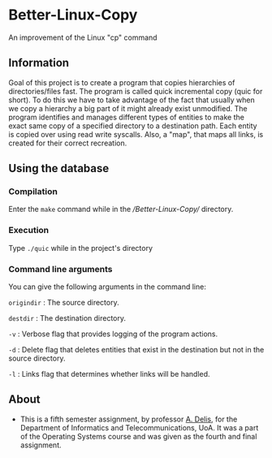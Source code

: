 # Better-Linux-Copy
An improvement of the Linux "cp" command

## Information

Goal of this project is to create a program that copies hierarchies of directories/files fast. The program is called quick incremental copy (quic for short). To do this we have to 
take advantage of the fact that usually when we copy a hierarchy a big part of it might already exist unmodified. The program identifies and manages different types of entities to
make the exact same copy of a specified directory to a destination path. Each entity is copied over using read write syscalls. Also, a "map", that maps all links, is created for their correct recreation.

## Using the database

### Compilation

Enter the ``` make ``` command while in the */Better-Linux-Copy/* directory.

### Execution 

Type ``` ./quic ``` while in the project's directory

### Command line arguments
You can give the following arguments in the command line:

``` origindir ``` : The source directory.

``` destdir ``` : The destination directory.

``` -v ``` : Verbose flag that provides logging of the program actions.

``` -d ``` : Delete flag that deletes entities that exist in the destination but not in the source directory.

``` -l ``` : Links flag that determines whether links will be handled.

## About
- This is a fifth semester assignment, by professor [A. Delis](https://www.alexdelis.eu/), for the Department of Informatics and Telecommunications, UoA. It was a part of the Operating Systems course and was given as the fourth and final assignment.

